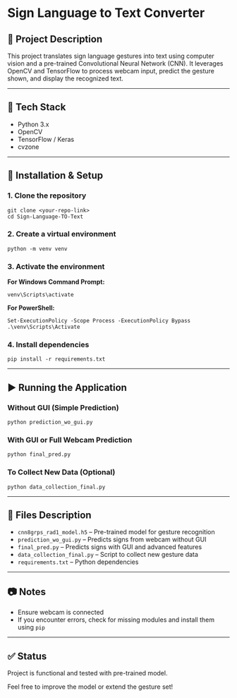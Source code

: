 # Sign Language to Text Converter

## 📝 Project Description

This project translates sign language gestures into text using computer vision and a pre-trained Convolutional Neural Network (CNN). It leverages OpenCV and TensorFlow to process webcam input, predict the gesture shown, and display the recognized text.

---

## 🧰 Tech Stack

* Python 3.x
* OpenCV
* TensorFlow / Keras
* cvzone

---

## 🚀 Installation & Setup

### 1. Clone the repository

```
git clone <your-repo-link>
cd Sign-Language-TO-Text
```

### 2. Create a virtual environment

```
python -m venv venv
```

### 3. Activate the environment

**For Windows Command Prompt:**

```
venv\Scripts\activate
```

**For PowerShell:**

```
Set-ExecutionPolicy -Scope Process -ExecutionPolicy Bypass
.\venv\Scripts\Activate
```

### 4. Install dependencies

```
pip install -r requirements.txt
```

---

## ▶️ Running the Application

### Without GUI (Simple Prediction)

```
python prediction_wo_gui.py
```

### With GUI or Full Webcam Prediction

```
python final_pred.py
```

### To Collect New Data (Optional)

```
python data_collection_final.py
```

---

## 📁 Files Description

* `cnn8grps_rad1_model.h5` – Pre-trained model for gesture recognition
* `prediction_wo_gui.py` – Predicts signs from webcam without GUI
* `final_pred.py` – Predicts signs with GUI and advanced features
* `data_collection_final.py` – Script to collect new gesture data
* `requirements.txt` – Python dependencies

---

## 📷 Notes

* Ensure webcam is connected
* If you encounter errors, check for missing modules and install them using `pip`

---

## ✅ Status

Project is functional and tested with pre-trained model.

Feel free to improve the model or extend the gesture set!
